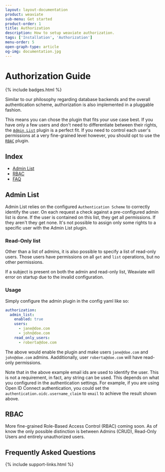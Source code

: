 ```yaml
---
layout: layout-documentation
product: weaviate
sub-menu: Get started
product-order: 1
title: Authorization
description: How to setup weaviate authorization.
tags: ['Installation', 'Authorization']
menu-order: 5
open-graph-type: article
og-img: documentation.jpg
---
```


# Authorization Guide

{% include badges.html %}

Similar to our philosophy regarding database backends and the overall authentication scheme, authorization is also implemented in a pluggable fashion.

This means you can chose the plugin that fits your use case best. If you have only a few users and don't need to differentiate between their rights, the [`Admin List`](#admin-list) plugin is a perfect fit. If you need to control each user's permissions at a very fine-grained level however, you should opt to use the [`RBAC`](#rbac) plugin.

## Index

- [Admin List](#admin-list)
- [RBAC](#rbac)
- [FAQ](#frequently-asked-questions)


## Admin List

Admin List relies on the configured `Authentication Scheme` to correctly identify
the user. On each request a check against a pre-configured admin list is done.
If the user is contained on this list, they get all permissions. If they aren't
they get none. It's not possible to assign only some rights to a specific user
with the Admin List plugin.

### Read-Only list

Other than a list of admins, it is also possible to specify a list of read-only users.
Those users have permissions on all `get` and `list` operations, but no other
permissions.

If a subject is present on both the admin and read-only list, Weaviate will
error on startup due to the invalid configuration.

### Usage

Simply configure the admin plugin in the config yaml like so:

```yaml
authorization:
  admin_list:
    enabled: true
    users:
      - jane@doe.com
      - john@doe.com
    read_only_users:      
      - roberta@doe.com
```

The above would enable the plugin and make users `jane@doe.com` and
`john@doe.com` admins. Aadditionally, user `roberta@doe.com` will have read-only permissions.

Note that in the above example email ids are used to identify the user. This is not a requirement, in fact, any string can be used. This depends on what you configured in the authentication settings. For example, if you are using Open ID Connect authentication, you could set the `authentication.oidc.username_claim` to `email` to achieve the result shown above.

## RBAC

More fine-grained Role-Based Access Control (RBAC) coming soon. As of know the
only possible distinction is between Admins (CRUD), Read-Only Users and
entirely unauthorized users.

## Frequently Asked Questions

{% include support-links.html %}
